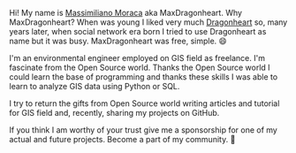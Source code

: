 Hi! 
My name is [Massimiliano Moraca](https://massimilianomoraca.it/) aka MaxDragonheart. Why MaxDragonheart? When was young I liked very much [Dragonheart](https://en.wikipedia.org/wiki/Dragonheart) so, many years later, when social network era born I tried to use Dragonheart as name but it was busy. MaxDragonheart was free, simple. :smile: 

I'm an environmental engineer employed on GIS field as freelance. I'm fascinate from the Open Source world. Thanks the Open Source world I could learn the base of programming and thanks these skills I was able to learn to analyze GIS data using Python or SQL. 

I try to return the gifts from Open Source world writing articles and tutorial for GIS field and, recently, sharing my projects on GitHub.

If you think I am worthy of your trust give me a sponsorship for one of my actual and future projects. Become a part of my community. :rocket: 
